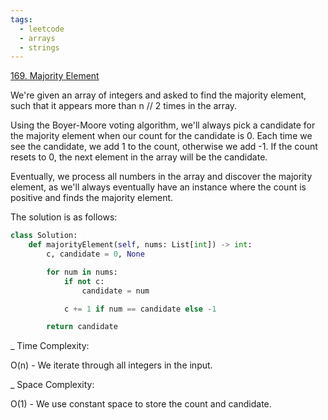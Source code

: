 ```yaml
---
tags:
  - leetcode
  - arrays
  - strings
---
```


<a href="https://leetcode.com/problems/majority-element/">169. Majority
Element</a>

We're given an array of integers and asked to find the majority element, such
that it appears more than n // 2 times in the array.

Using the Boyer-Moore voting algorithm, we'll always pick a candidate for the
majority element when our count for the candidate is 0. Each time we see the
candidate, we add 1 to the count, otherwise we add -1. If the count resets to 0,
the next element in the array will be the candidate.

Eventually, we process all numbers in the array and discover the majority
element, as we'll always eventually have an instance where the count is positive
and finds the majority element.

The solution is as follows:

```python
class Solution:
    def majorityElement(self, nums: List[int]) -> int:
        c, candidate = 0, None

        for num in nums:
            if not c:
                candidate = num

            c += 1 if num == candidate else -1

        return candidate
```

\_ Time Complexity:

O(n) - We iterate through all integers in the input.

\_ Space Complexity:

O(1) - We use constant space to store the count and candidate.

